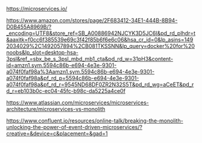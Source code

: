 https://microservices.io/

https://www.amazon.com/stores/page/2F683412-34E1-444B-8B94-D0B455A8969B/?_encoding=UTF8&store_ref=SB_A00886942NJCYK3D5JC6I&pd_rd_plhdr=t&aaxitk=f0cc6f385539e69c3f42f85b6f6e6c06&hsa_cr_id=0&lp_asins=1492034029%2C1492057894%2CB081TKSSNN&lp_query=docker%20for%20noobs&lp_slot=desktop-hsa-3psl&ref_=sbx_be_s_3psl_mbd_mb1_cta&pd_rd_w=31pH3&content-id=amzn1.sym.5594c86b-e694-4e3e-9301-a074f0faf98a%3Aamzn1.sym.5594c86b-e694-4e3e-9301-a074f0faf98a&pf_rd_p=5594c86b-e694-4e3e-9301-a074f0faf98a&pf_rd_r=9545ND68DF0ZR2N32S5T&pd_rd_wg=aCeET&pd_rd_r=eb103b0c-ec04-45fc-b98c-da5225a4ce0f

https://www.atlassian.com/microservices/microservices-architecture/microservices-vs-monolith

https://www.confluent.io/resources/online-talk/breaking-the-monolith-unlocking-the-power-of-event-driven-microservices/?creative=&device=c&placement=&gad=1


